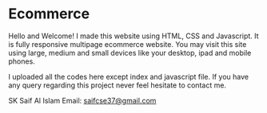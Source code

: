# Ecommerce
Hello and Welcome! I made this website using HTML, CSS and Javascript. It is fully responsive multipage ecommerce website. You may visit this site using large, medium and small devices like your desktop, ipad and mobile phones.

I uploaded all the codes here except index and javascript file. If you have any query regarding this project never feel hesitate to contact me.

SK Saif Al Islam
Email: saifcse37@gmail.com
